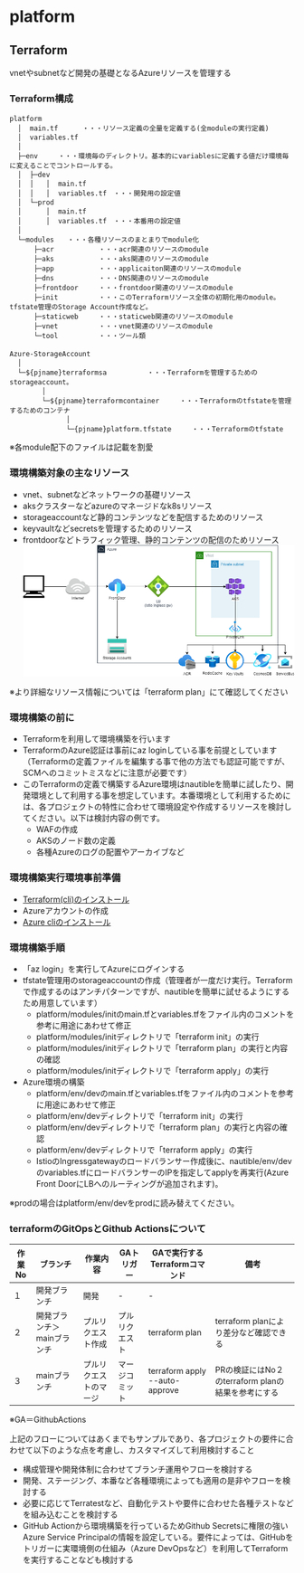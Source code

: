 # platform

## Terraform

vnetやsubnetなど開発の基礎となるAzureリソースを管理する

### Terraform構成

```text
platform
  │  main.tf      ・・・リソース定義の全量を定義する(全moduleの実行定義)
  │  variables.tf
  │
  ├─env     ・・・環境毎のディレクトリ。基本的にvariablesに定義する値だけ環境毎に変えることでコントロールする。
  │  ├─dev
  │  │   │  main.tf
  │  │   │  variables.tf　・・・開発用の設定値
  │  └─prod
  │      │  main.tf
  │      │  variables.tf　・・・本番用の設定値
  │
  └─modules　　・・・各種リソースのまとまりでmodule化
      ├─acr           ・・・acr関連のリソースのmodule
      ├─aks           ・・・aks関連のリソースのmodule
      ├─app           ・・・applicaiton関連のリソースのmodule
      ├─dns           ・・・DNS関連のリソースのmodule
      ├─frontdoor     ・・・frontdoor関連のリソースのmodule
      ├─init          ・・・このTerraformリソース全体の初期化用のmodule。tfstate管理のStorage Account作成など。
      ├─staticweb     ・・・staticweb関連のリソースのmodule
      ├─vnet          ・・・vnet関連のリソースのmodule
      └─tool          ・・・ツール類

Azure-StorageAccount
  │
  └─${pjname}terraformsa          ・・・Terraformを管理するためのstorageaccount。
        │   
        └─${pjname}terraformcontainer     ・・・Terraformのtfstateを管理するためのコンテナ
              │
              └─{pjname}platform.tfstate     ・・・Terraformのtfstate
```

※各module配下のファイルは記載を割愛

### 環境構築対象の主なリソース

* vnet、subnetなどネットワークの基礎リソース
* aksクラスターなどazureのマネージドなk8sリソース
* storageaccountなど静的コンテンツなどを配信するためのリソース
* keyvaultなどsecretsを管理するためのリソース
* frontdoorなどトラフィック管理、静的コンテンツの配信のためリソース
![AzureConfig](AzureConfig.png)

※より詳細なリソース情報については「terraform plan」にて確認してください

### 環境構築の前に

* Terraformを利用して環境構築を行います
* TerraformのAzure認証は事前にaz loginしている事を前提としています（Terraformの定義ファイルを編集する事で他の方法でも認証可能ですが、SCMへのコミットミスなどに注意が必要です）
* このTerraformの定義で構築するAzure環境はnautibleを簡単に試したり、開発環境として利用する事を想定しています。本番環境として利用するためには、各プロジェクトの特性に合わせて環境設定や作成するリソースを検討してください。以下は検討内容の例です。
  * WAFの作成
  * AKSのノード数の定義
  * 各種Azureのログの配置やアーカイブなど

### 環境構築実行環境事前準備

* [Terraform(cli)のインストール](https://learn.hashicorp.com/tutorials/terraform/install-cli)
* Azureアカウントの作成
* [Azure cliのインストール](https://docs.microsoft.com/ja-jp/cli/azure/install-azure-cli)

### 環境構築手順

* 「az login」を実行してAzureにログインする
* tfstate管理用のstorageaccountの作成（管理者が一度だけ実行。Terraformで作成するのはアンチパターンですが、nautibleを簡単に試せるようにするため用意しています）
  * platform/modules/initのmain.tfとvariables.tfをファイル内のコメントを参考に用途にあわせて修正
  * platform/modules/initディレクトリで「terraform init」の実行
  * platform/modules/initディレクトリで「terraform plan」の実行と内容の確認
  * platform/modules/initディレクトリで「terraform apply」の実行
* Azure環境の構築
  * platform/env/devのmain.tfとvariables.tfをファイル内のコメントを参考に用途にあわせて修正
  * platform/env/devディレクトリで「terraform init」の実行
  * platform/env/devディレクトリで「terraform plan」の実行と内容の確認
  * platform/env/devディレクトリで「terraform apply」の実行
  * IstioのIngressgatewayのロードバランサー作成後に、nautible/env/devのvariables.tfにロードバランサーのIPを指定してapplyを再実行(Azure Front DoorにLBへのルーティングが追加されます)。

※prodの場合はplatform/env/devをprodに読み替えてください。

### terraformのGitOpsとGithub Actionsについて

|  作業No  |  ブランチ  |  作業内容  |  GAトリガー  |  GAで実行するTerraformコマンド  | 備考 |
| ---- | ---- |---- |---- | ---- |---- |
|  １  |  開発ブランチ  | 開発 | - | - |  |
|  ２  |  開発ブランチ＞mainブランチ  | プルリクエスト作成 | プルリクエスト | terraform plan | terraform planにより差分など確認できる |
|  ３  |  mainブランチ  | プルリクエストのマージ | マージコミット | terraform apply --auto-approve | PRの検証にはNo２のterraform planの結果を参考にする |

※GA＝GithubActions

上記のフローについてはあくまでもサンプルであり、各プロジェクトの要件に合わせて以下のような点を考慮し、カスタマイズして利用検討すること

* 構成管理や開発体制に合わせてブランチ運用やフローを検討する
* 開発、ステージング、本番など各種環境によっても適用の是非やフローを検討する
* 必要に応じてTerratestなど、自動化テストや要件に合わせた各種テストなどを組み込むことを検討する
* GitHub Actionから環境構築を行っているためGithub Secretsに権限の強いAzure Service Principalの情報を設定している。要件によっては、GitHubをトリガーに実環境側の仕組み（Azure DevOpsなど）を利用してTerraformを実行することなども検討する
